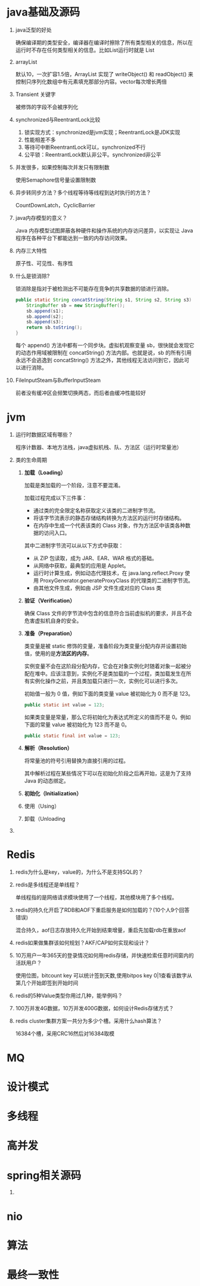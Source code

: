 # java基础及源码

1. java泛型的好处

   确保编译期的类型安全，编译器在编译时擦除了所有类型相关的信息，所以在运行时不存在任何类型相关的信息。比如List<String>运行时就是 List

2. arrayList

   默认10，一次扩容1.5倍，ArrayList 实现了 writeObject() 和 readObject() 来控制只序列化数组中有元素填充那部分内容。vector每次增长两倍

3. Transient 关键字

   被修饰的字段不会被序列化
   
4. synchronized与ReentrantLock比较

   1. 锁实现方式：synchronized是jvm实现；ReentrantLock是JDK实现
   2. 性能相差不多
   3. 等待可中断ReentrantLock可以，synchronized不行
   4. 公平锁：ReentrantLock默认非公平。synchronized非公平

5. 并发很多，如果控制每次并发只有限制数

   使用Semaphore信号量设置限制数

6. 异步转同步方法？多个线程等待等线程到达时执行的方法？

   CountDownLatch，CyclicBarrier

7. java内存模型的意义？

   Java 内存模型试图屏蔽各种硬件和操作系统的内存访问差异，以实现让 Java 程序在各种平台下都能达到一致的内存访问效果。

8. 内存三大特性

   原子性、可见性、有序性

9. 什么是锁消除?

   锁消除是指对于被检测出不可能存在竞争的共享数据的锁进行消除。

   ```java
   public static String concatString(String s1, String s2, String s3) {
       StringBuffer sb = new StringBuffer();
       sb.append(s1);
       sb.append(s2);
       sb.append(s3);
       return sb.toString();
   }
   ```

   每个 append() 方法中都有一个同步块。虚拟机观察变量 sb，很快就会发现它的动态作用域被限制在 concatString() 方法内部。也就是说，sb 的所有引用永远不会逃逸到 concatString() 方法之外，其他线程无法访问到它，因此可以进行消除。

10. FileInputSteam与BufferInputSteam

    前者没有缓冲区会频繁切换两态，而后者由缓冲性能较好

# jvm

1. 运行时数据区域有哪些？

   程序计数器、本地方法栈，java虚拟机栈、队、方法区（运行时常量池）

2. 类的生命周期

   1. **加载（Loading）**

      加载是类加载的一个阶段，注意不要混淆。

      加载过程完成以下三件事：

      - 通过类的完全限定名称获取定义该类的二进制字节流。
      - 将该字节流表示的静态存储结构转换为方法区的运行时存储结构。
      - 在内存中生成一个代表该类的 Class 对象，作为方法区中该类各种数据的访问入口。

      其中二进制字节流可以从以下方式中获取：

      - 从 ZIP 包读取，成为 JAR、EAR、WAR 格式的基础。
      - 从网络中获取，最典型的应用是 Applet。
      - 运行时计算生成，例如动态代理技术，在 java.lang.reflect.Proxy 使用 ProxyGenerator.generateProxyClass 的代理类的二进制字节流。
      - 由其他文件生成，例如由 JSP 文件生成对应的 Class 类

   2. **验证（Verification）**

      确保 Class 文件的字节流中包含的信息符合当前虚拟机的要求，并且不会危害虚拟机自身的安全。

   3. **准备（Preparation）**

      类变量是被 static 修饰的变量，准备阶段为类变量分配内存并设置初始值，使用的是**方法区的内存**。

      实例变量不会在这阶段分配内存，它会在对象实例化时随着对象一起被分配在堆中。应该注意到，实例化不是类加载的一个过程，类加载发生在所有实例化操作之前，并且类加载只进行一次，实例化可以进行多次。

      初始值一般为 0 值，例如下面的类变量 value 被初始化为 0 而不是 123。

      ```java
      public static int value = 123;
      ```

      如果类变量是常量，那么它将初始化为表达式所定义的值而不是 0。例如下面的常量 value 被初始化为 123 而不是 0。

      ```java
      public static final int value = 123;
      ```

   4. **解析（Resolution）**

      将常量池的符号引用替换为直接引用的过程。

      其中解析过程在某些情况下可以在初始化阶段之后再开始，这是为了支持 Java 的动态绑定。

   5. **初始化（Initialization）**

   6. 使用（Using）

   7. 卸载（Unloading

3. 

# Redis

1. redis为什么是key，value的，为什么不是支持SQL的？

2. redis是多线程还是单线程？

   单线程指的是网络请求模块使用了一个线程，其他模块用了多个线程。

3. redis的持久化开启了RDB和AOF下重启服务是如何加载的？(10个人9个回答错误)

   混合持久，aof日志存放持久化开始到结束增量，重启先加载rdb在重放aof

4. redis如果做集群该如何规划？AKF/CAP如何实现和设计？

5. 10万用户一年365天的登录情况如何用redis存储，并快速检索任意时间窗内的活跃用户？

   使用位图，bitcount key 可以统计签到天数,使用bitpos key 0|1查看该数字从第几个开始即签到开始时间

6. redis的5种Value类型你用过几种，能举例吗？

7. 100万并发4G数据，10万并发400G数据，如何设计Redis存储方式？

8. redis cluster集群方案一共分为多少个槽。采用什么hash算法？

   16384个槽，采用CRC16然后对16384取模

# MQ



# 设计模式



# 多线程



# 高并发



# spring相关源码



1. 

# nio



# 算法



# 最终一致性